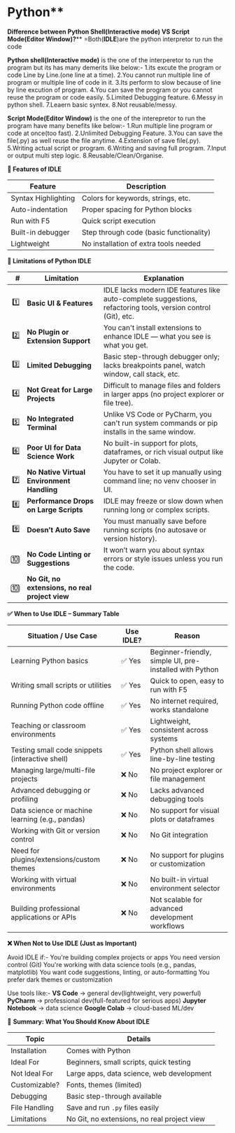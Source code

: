 # Python**
**Difference between Python Shell(Interactive mode) VS Script Mode(Editor Window)?****
=Both(**IDLE**)are the python interpretor to run the code

**Python shell(Interactive mode)** is the one of the interperetor to run the program but its has many demerits like below:-
1.its excute the program or code Line by Line.(one line at a time).
2.You cannot run multiple line of program or multiple line of code in it.
3.Its perform to slow because of line by line excution of program.
4.You can save the program or you cannot reuse the program or code easily.
5.Limited Debugging feature.
6.Messy in python shell.
7.Leaern basic syntex.
8.Not reusable/messy.

**Script Mode(Editor Window)** is the one of the interepretor to run the program have many benefits like below:-
1.Run multiple line program or code at once(too fast).
2.Unlimited Debugging Feature.
3.You can save the file(.py) as well reuse the file anytime.
4.Extension of save file(.py).
5.Writing actual script or program.
6.Writing and saving full program.
7.Input or output multi step logic.
8.Reusable/Clean/Organise.

**🧠 Features of IDLE**


| Feature             | Description                             |
| ------------------- | --------------------------------------- |
| Syntax Highlighting | Colors for keywords, strings, etc.      |
| Auto-indentation    | Proper spacing for Python blocks        |Indent*(left-hand side of the page)
| Run with F5         | Quick script execution                  |
| Built-in debugger   | Step through code (basic functionality) |
| Lightweight         | No installation of extra tools needed   |


**🚫 Limitations of Python IDLE**

|   # | Limitation                                 | Explanation                                                                                                   |
| --: | ------------------------------------------ | ------------------------------------------------------------------------------------------------------------- |
| 1️⃣ | **Basic UI & Features**                    | IDLE lacks modern IDE features like auto-complete suggestions, refactoring tools, version control (Git), etc. |
| 2️⃣ | **No Plugin or Extension Support**         | You can't install extensions to enhance IDLE — what you see is what you get.                                  |
| 3️⃣ | **Limited Debugging**                      | Basic step-through debugger only; lacks breakpoints panel, watch window, call stack, etc.                     |
| 4️⃣ | **Not Great for Large Projects**           | Difficult to manage files and folders in larger apps (no project explorer or file tree).                      |
| 5️⃣ | **No Integrated Terminal**                 | Unlike VS Code or PyCharm, you can't run system commands or pip installs in the same window.                  |
| 6️⃣ | **Poor UI for Data Science Work**          | No built-in support for plots, dataframes, or rich visual output like Jupyter or Colab.                       |
| 7️⃣ | **No Native Virtual Environment Handling** | You have to set it up manually using command line; no venv chooser in UI.                                     |
| 8️⃣ | **Performance Drops on Large Scripts**     | IDLE may freeze or slow down when running long or complex scripts.                                            |
| 9️⃣ | **Doesn’t Auto Save**                      | You must manually save before running scripts (no autosave or version history).                               |
| 🔟 | **No Code Linting or Suggestions**         | It won’t warn you about syntax errors or style issues unless you run the code.                                |
| 🔟 | **No Git, no extensions, no real project view**  

 **✅ When to Use IDLE – Summary Table**

| **Situation / Use Case**                        | **Use IDLE?** | **Reason**                                              |
| ----------------------------------------------- | ------------- | ------------------------------------------------------- |
| Learning Python basics                          | ✅ Yes         | Beginner-friendly, simple UI, pre-installed with Python |
| Writing small scripts or utilities              | ✅ Yes         | Quick to open, easy to run with F5                      |
| Running Python code offline                     | ✅ Yes         | No internet required, works standalone                  |
| Teaching or classroom environments              | ✅ Yes         | Lightweight, consistent across systems                  |
| Testing small code snippets (interactive shell) | ✅ Yes         | Python shell allows line-by-line testing                |
| Managing large/multi-file projects              | ❌ No          | No project explorer or file management                  |
| Advanced debugging or profiling                 | ❌ No          | Lacks advanced debugging tools                          |
| Data science or machine learning (e.g., pandas) | ❌ No          | No support for visual plots or dataframes               |
| Working with Git or version control             | ❌ No          | No Git integration                                      |
| Need for plugins/extensions/custom themes       | ❌ No          | No support for plugins or customization                 |
| Working with virtual environments               | ❌ No          | No built-in virtual environment selector                |
| Building professional applications or APIs      | ❌ No          | Not scalable for advanced development workflows         |


**❌ When Not to Use IDLE (Just as Important)**

Avoid IDLE if:-
You're building complex projects or apps
You need version control (Git)
You're working with data science tools (e.g., pandas, matplotlib)
You want code suggestions, linting, or auto-formatting
You prefer dark themes or customization

Use tools like:-
**VS Code** → general dev(lightweight, very powerful)
**PyCharm** → professional dev(full-featured for serious apps)
**Jupyter Notebook** → data science
**Google Colab** → cloud-based ML/dev


📌 **Summary: What You Should Know About IDLE**

| Topic         | Details                                     |
| ------------- | ------------------------------------------- |
| Installation  | Comes with Python                           |
| Ideal For     | Beginners, small scripts, quick testing     |
| Not Ideal For | Large apps, data science, web development   |
| Customizable? | Fonts, themes (limited)                     |
| Debugging     | Basic step-through available                |
| File Handling | Save and run `.py` files easily             |
| Limitations   | No Git, no extensions, no real project view |

